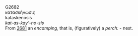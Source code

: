 <body>
  <p>G2682<br>  κατασκήνωσις  <br> kataskēnōsis  <br><i>kat-as-kay‘-no-sis </i><br>From <a href="g2681.htm">2681</a>  an <i>encamping</i>, that is, (figuratively) a <i>perch:</i> - nest.<br></p>
 </body>